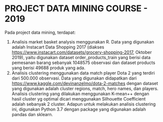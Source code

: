 # PROJECT DATA MINING COURSE - 2019
Pada project data mining, terdapat:
1. Analisis market basket analysis menggunakan R. Data yang digunakan adalah Instacart Data Shopping 2017 (diakses https://www.instacart.com/datasets/grocery-shopping-2017, Oktober 2019), yaitu digunakan dataset order_products_train yang berisi data pemesanan barang sebanyak 1048575 observasi dan dataset products yang berisi 49688 produk yang ada.
2. Analisis clustering menggunakan data match player Dota 2 yang terdiri dari 500.000 observasi. Data yang digunakan didapatkan dari https://www.kaggle.com/devinanzelmo/dota-2-matches dengan dataset yang digunakan adalah cluster regions, match, hero names, dan  players.
Analisis clustering yang dilakukan menggunakan K-mean++ dengan hasil cluster yg optimal dicari menggunakan Silhouette Coefficient adalah sebanyak 2 cluster.
Adapun untuk melakukan analisis clustering ini, digunakan Python 3.7 dengan package yang digunakan adalah pandas dan sklearn.
